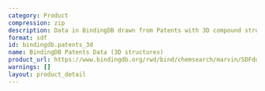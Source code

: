 ```yaml
---
category: Product
compression: zip
description: Data in BindingDB drawn from Patents with 3D compound structures
format: sdf
id: bindingdb.patents_3d
name: BindingDB Patents Data (3D structures)
product_url: https://www.bindingdb.org/rwd/bind/chemsearch/marvin/SDFdownload.jsp?download_file=/rwd/bind/downloads/BindingDB_Patents_3D_202507_sdf.zip
warnings: []
layout: product_detail
---
```

